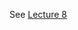 See [Lecture 8](https://github.com/pasci199601815/IoTMadlmayrNigl/tree/master/Nigl/ResearchReports/Lecture08)
